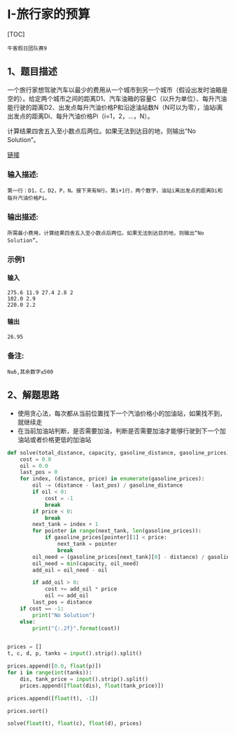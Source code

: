 # I-旅行家的预算

[TOC]

```
牛客假日团队赛9
```

## 1、题目描述

一个旅行家想驾驶汽车以最少的费用从一个城市到另一个城市（假设出发时油箱是空的）。给定两个城市之间的距离D1、汽车油箱的容量C（以升为单位）、每升汽油能行驶的距离D2、出发点每升汽油价格P和沿途油站数N（N可以为零），油站i离出发点的距离Di、每升汽油价格Pi（i=1，2，…，N）。

计算结果四舍五入至小数点后两位。如果无法到达目的地，则输出“No Solution”。

[链接](https://ac.nowcoder.com/acm/contest/1071/I)

### 输入描述:

```
第一行：D1，C，D2，P，N。接下来有N行。第i+1行，两个数字，油站i离出发点的距离Di和每升汽油价格Pi。
```

### 输出描述:

```
所需最小费用，计算结果四舍五入至小数点后两位。如果无法到达目的地，则输出“No Solution”。
```

### 示例1

#### 输入

```
275.6 11.9 27.4 2.8 2
102.0 2.9
220.0 2.2
```

#### 输出

```
26.95
```

### 备注:

```
N≤6,其余数字≤500
```

## 2、解题思路

- 使用贪心法，每次都从当前位置找下一个汽油价格小的加油站，如果找不到，就继续走
- 在当前加油站判断，是否需要加油，判断是否需要加油才能够行驶到下一个加油站或者价格更低的加油站



```python
def solve(total_distance, capacity, gasoline_distance, gasoline_prices):
    cost = 0.0
    oil = 0.0
    last_pos = 0
    for index, (distance, price) in enumerate(gasoline_prices):
        oil -= (distance - last_pos) / gasoline_distance
        if oil < 0:
            cost = -1
            break
        if price < 0:
            break
        next_tank = index + 1
        for pointer in range(next_tank, len(gasoline_prices)):
            if gasoline_prices[pointer][1] < price:
                next_tank = pointer
                break
        oil_need = (gasoline_prices[next_tank][0] - distance) / gasoline_distance
        oil_need = min(capacity, oil_need)
        add_oil = oil_need - oil

        if add_oil > 0:
            cost += add_oil * price
            oil += add_oil
        last_pos = distance
    if cost == -1:
        print("No Solution")
    else:
        print("{:.2f}".format(cost))


prices = []
t, c, d, p, tanks = input().strip().split()

prices.append([0.0, float(p)])
for i in range(int(tanks)):
    dis, tank_price = input().strip().split()
    prices.append([float(dis), float(tank_price)])

prices.append([float(t), -1])

prices.sort()

solve(float(t), float(c), float(d), prices)

```

